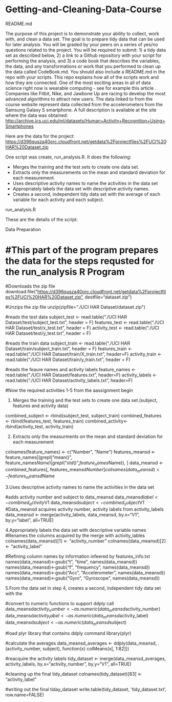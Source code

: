 # Getting-and-Cleaning-Data-Course
README.md

The purpose of this project is to demonstrate your ability to collect, work with, and clean a data set. The goal is to prepare tidy data that can be used for later analysis. You will be graded by your peers on a series of yes/no questions related to the project. You will be required to submit: 1) a tidy data set as described below, 2) a link to a Github repository with your script for performing the analysis, and 3) a code book that describes the variables, the data, and any transformations or work that you performed to clean up the data called CodeBook.md. You should also include a README.md in the repo with your scripts. This repo explains how all of the scripts work and how they are connected.
One of the most exciting areas in all of data science right now is wearable computing - see for example this article . Companies like Fitbit, Nike, and Jawbone Up are racing to develop the most advanced algorithms to attract new users. The data linked to from the course website represent data collected from the accelerometers from the Samsung Galaxy S smartphone. A full description is available at the site where the data was obtained: 
http://archive.ics.uci.edu/ml/datasets/Human+Activity+Recognition+Using+Smartphones 

Here are the data for the project: 
https://d396qusza40orc.cloudfront.net/getdata%2Fprojectfiles%2FUCI%20HAR%20Dataset.zip 

One script was create, run_analysis.R.  It does the following:
* Merges the training and the test sets to create one data set.
* Extracts only the measurements on the mean and standard deviation for each measurement. 
* Uses descriptive activity names to name the activities in the data set
* Appropriately labels the data set with descriptive activity names. 
* Creates a second, independent tidy data set with the average of each variable for each activity and each subject. 

run_analysis.R

These are the details of the script:

Data Preparation
# #This part of the program prepares the data for the steps requsted for the run_analysis R Program

#Downloads the zip file
download.file(“https://d396qusza40orc.cloudfront.net/getdata%2Fprojectfiles%2FUCI%20HAR%20Dataset.zip”, destfile=“dataset.zip”)

#Unzips the zip file
unzip(zipfile="./UCI HAR Dataset/dataset.zip")

#reads the test data
subject_test <- read.table(“./UCI HAR Dataset/test/subject_test.txt”, header = F) features_test <- read.table(“./UCI HAR Dataset/test/x_test.txt”, header = F) activity_test <- read.table(“./UCI HAR Dataset/test/y_test.txt”, header = F)

#reads the train data
subject_train <- read.table(“./UCI HAR Dataset/train/subject_train.txt”, header = F) features_train <- read.table(“./UCI HAR Dataset/train/X_train.txt”, header=F) activity_train <- read.table(“./UCI HAR Dataset/train/y_train.txt”, header = F)

#reads the feaure names and activity labels
feature_names <- read.table(“./UCI HAR Dataset/features.txt”, header=F) activity_labels <- read.table(“./UCI HAR Dataset/activity_labels.txt”, header=F)

#Now the required activities 1-5 from the aassignment begin 

1. Merges the training and the test sets to create one data set.(subject, features and activity data)

combined_subject <- rbind(subject_test, subject_train) 
combined_features <- rbind(features_test, features_train) 
combined_activity<- rbind(activity_test, activity_train)

2. Extracts only the measurments on the mean and standard deviation for each measurement

colnames(feature_names) <- c(“Number”, “Name”)
features_meansd <- feature_names[(grepl(“mean()”, feature_names$Name) | grepl(“std()”, feature_names$Name)), ]
data_meansd <- combined_features[, features_meansd$Number]
colnames(data_meansd) <- features_meansd$Name

3.Uses descriptive activity names to name the activities in the data set

#adds activity number and subject to data_meansd 
data_meansd$label <- combined_activity$V1 data_meansd$subject <- combined_subject$V1
#Data_meansd acquires activity number, activity labels from activity_labels
data_meansd <- merge(activity_labels, data_meansd, by.x=“V1”, by.y=“label”, all=TRUE)

4.Appropriately labels the data set with descriptive variable names
#Renames the columns acquired by the merge with activity_lables
colnames(data_meansd)[1] <- “activity_number” 
colnames(data_meansd)[2] <- “activity_label”

#Refining column names by information infeered by features_info.txt
names(data_meansd)<-gsub(“t”, “time”, names(data_meansd)) 
names(data_meansd)<-gsub(“f”, “frequency”, names(data_meansd)) 
names(data_meansd)<-gsub(“Acc”, “Accelerometer”, names(data_meansd)) 
names(data_meansd)<-gsub(“Gyro”, “Gyroscope”, names(data_meansd))

5.From the data set in step 4, creates a second, independent tidy data set with the

#convert to numeric functions to support ddply call
data_meansd$activity_number <- as.numeric(data_meansd$activity_number) 
data_meansd$activity_label <- as.numeric(data_meansd$activity_label) 
data_meansd$subject <- as.numeric(data_meansd$subject)

#load plyr library that contains ddply command
library(plyr)

#calculate the averages
data_meansd_averages <- ddply(data_meansd, .(activity_number, subject), function(x) colMeans(x[, 1:82]))

#reacquire the activity labels
tidy_dataset <- merge(data_meansd_averages, activity_labels, by.x=“activity_number”, by.y=“V1”, all=TRUE)

#cleaning up the final tidy_dataset
colnames(tidy_dataset)[83] <- “activity_label”

#writing out the final tiday_dataset
write.table(tidy_dataset, 'tidy_dataset.txt', row.name=FALSE)

